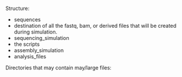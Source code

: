 Structure:

* sequences
 * destination of all the fastq, bam, or derived files that will be created during simulation.
* sequencing\_simulation
 * the scripts 
* assembly\_simulation
* analysis\_files

Directories that may contain may/large files:


